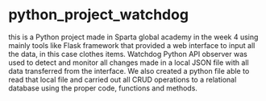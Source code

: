 # python_project_watchdog
this is  a Python project made in Sparta global academy in the week 4 using mainly tools like Flask framework 
that provided a web interface to input all the data, in this case clothes items. 
Watchdog Python API observer was used to detect and monitor all changes made in a local JSON file with all data transferred from the interface. 
We also created a python file able to read that local file and carried out all CRUD operations to a relational database using 
the proper code, functions and methods.
